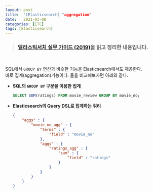 ```yaml
---
layout: post
title:  "[Elasticsearch] "aggregation"
date:   2021-03-08
categories: [ETC]
tags: [Elasticsearch]
---
```


> ### [엘라스틱서치 실무 가이드 (2019)](http://www.yes24.com/Product/Goods/71893929)을 읽고 정리한 내용입니다.     

<br/>

SQL에서 `GROUP BY` 연산과 비슷한 기능을 Elasticsearch에서도 제공한다.  
바로 집계(aggregation)기능이다. 둘을 비교해보자면 아래와 같다.  
- **SQL의 `GROUP BY` 구문을 이용한 집계**  
    ```sql
    SELECT SUM(ratings) FROM movie_review GROUP BY movie_no;
    ```

- **Elasticsearch의 Query DSL로 집계하는 쿼리**  
    ```json
    {
        "aggs" : {
            "movie_no_agg" : {
                "terms" : {
                    "field" : "movie_no"
                },
                "aggs" : {
                    "ratings_agg" : {
                        "sum" : {
                            "field" : "ratings"
                        }
                    }
                }
            }
        }
    }
    ```